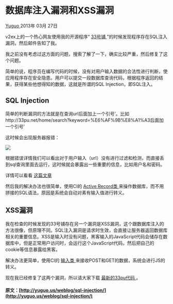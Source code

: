 #  数据库注入漏洞和XSS漏洞 

[ Yuguo ](http://yuguo.us) 2013年 03月 27日 

v2ex上的一个热心网友使用我的开源程序“ [ 33号铺 ](https://github.com/yuguo/33pu) ”的时候发现程序存在SQL注入漏洞，然后邮件告知了我。 

我之前没有考虑过这方面的问题，搜索了解了一下，确实比较严重，然后修复了这个问题。 

简单的说，程序员在编写代码的时候，没有对用户输入数据的合法性进行判断，使应用程序存在安全隐患。用户可以提交一段数据库查询代码，根据程序返回的结果，获得某些他想得知的数据，这就是所谓的SQL Injection，即SQL注入。 

##  SQL Injection 

简单的判断漏洞的方法就是在查询url后面加上一个引号’。比如http://33pu.net/home/search?keyword=%E6%AF%9B%E8%A1%A3后面加一个引号’ 

这时候会出现服务器报错： 

![](/files/2013/03/sql-injection.png)

根据错误详情我们可以看出对于用户输入（url）没有进行过滤和检测，而直接丢到sql查询里面去运行，这时候就会暴露出一些重要的信息，比如用户名和密码。 

详情可以看看 [ 这篇文章 ](http://www.blueidea.com/tech/program/2004/1810.asp)

然后我的解决办法也很简单，使用CI的 [ Active Record类 ](http://codeigniter.org.cn/user_guide/database/active_record.html) 来操作数据库，而不用拼接的SQL语法，原因是系统会自动对素有输入值进行转义。 

##  XSS漏洞 

我在检查的时候发现的33号铺存在另一个漏洞是XSS漏洞，这个跟数据库注入的方法很像，但原理不同。SQL注入漏洞是请求时生效，会直接让服务器返回数据库相关的重要信息。XSS是输入时没有问题，黑客输入的JavaScript代码会储存在数据库中，但是正常用户访问时，会运行这个JavaScript代码，然后把自己的cookie等信息暴露给黑客。 

解决办法更简单，使用CI的 [ 输入类 ](http://codeigniter.org.cn/user_guide/libraries/input.html) 来接收POST和GET的数据，系统会进行JS的转义。 

现在我已经修复了这两个漏洞，所以请大家下载 [ 最新的33pu代码 ](https://github.com/yuguo/33pu) 。 
#### 原文：[http://yuguo.us/weblog/sql-injection/](http://yuguo.us/weblog/sql-injection/)